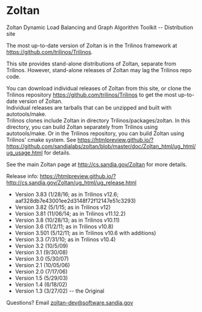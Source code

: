 # Zoltan
Zoltan Dynamic Load Balancing and Graph Algorithm Toolkit -- Distribution site

The most up-to-date version of Zoltan is in the Trilinos framework at https://github.com/trilinos/Trilinos.  

This site provides stand-alone distributions of Zoltan, separate from Trilinos.  However, stand-alone releases of Zoltan may lag the Trilinos repo code. 

You can download individual releases of Zoltan from this site, or clone the Trilinos repository 
https://github.com/trilinos/Trilinos to get the most up-to-date version of Zoltan.  
Individual releases are tarballs that can be unzipped and built with autotools/make.  
Trilinos clones include Zoltan in directory Trilinos/packages/zoltan.  In this directory, you can 
build Zoltan separately from Trilinos using autotools/make.  Or in the Trilinos repository, 
you can build Zoltan using Trilinos' cmake system.
See https://htmlpreview.github.io/?https://github.com/sandialabs/zoltan/blob/master/doc/Zoltan_html/ug_html/ug_usage.html
for details.

See the main Zoltan page at http://cs.sandia.gov/Zoltan for more details.

Release info:  https://htmlpreview.github.io/?http://cs.sandia.gov/Zoltan/ug_html/ug_release.html
* Version 3.83 (1/28/16; as in Trilinos v12.6; aaf328db7e43001ee2d3148f72f12147e51c3293)
* Version 3.82 (5/1/15; as in Trilinos v12)
* Version 3.81 (11/06/14; as in Trilinos v11.12.2)
* Version 3.8 (10/28/13; as in Trilinos v10.11)
* Version 3.6 (11/2/11; as in Trilinos v10.8)
* Version 3.501 (5/12/11; as in Trilinos v10.6 with additions) 
* Version 3.3 (7/31/10; as in Trilinos v10.4)
* Version 3.2 (10/5/09)
* Version 3.1 (9/30/08)
* Version 3.0 (5/30/07)
* Version 2.1 (10/05/06)
* Version 2.0 (7/17/06)
* Version 1.5 (5/29/03)
* Version 1.4 (6/18/02)
* Version 1.3 (3/27/02) -- the Original

Questions?  Email zoltan-dev@software.sandia.gov
